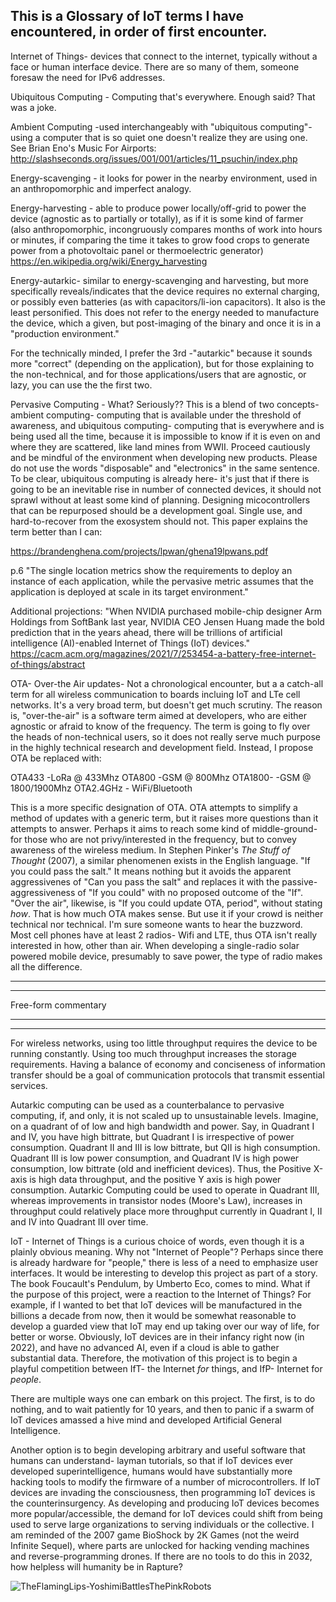 This is a Glossary of IoT terms I have encountered, in order of first encounter.
---------------------------------------------------------------------------------

Internet of Things- devices that connect to the internet, typically without a face or human interface device. There are so many of them, someone foresaw the need for IPv6 addresses.

Ubiquitous Computing - Computing that's everywhere. Enough said? That was a joke.

Ambient Computing -used interchangeably with "ubiquitous computing"- using a computer that is so quiet one doesn't realize they are using one. See Brian Eno's Music For Airports: http://slashseconds.org/issues/001/001/articles/11_psuchin/index.php

Energy-scavenging - it looks for power in the nearby environment, used in an anthropomorphic and imperfect analogy. 

Energy-harvesting - able to produce power locally/off-grid to power the device (agnostic as to partially or totally), as if it is some kind of farmer (also anthropomorphic, incongruously compares months of work into hours or minutes, if comparing the time it takes to grow food crops to generate power from a photovoltaic panel or thermoelectric generator) https://en.wikipedia.org/wiki/Energy_harvesting

Energy-autarkic- similar to energy-scavenging and harvesting, but more specifically reveals/indicates that the device requires no external charging, or possibly even batteries (as with capacitors/li-ion capacitors). It also is the least personified. This does not refer to the energy needed to manufacture the device, which a given, but post-imaging of the binary and once it is in a "production environment."

For the technically minded, I prefer the 3rd -"autarkic" because it sounds more "correct" (depending on the application), but for those explaining to the non-technical, and for those applications/users that are agnostic, or lazy, you can use the the first two.

Pervasive Computing - What? Seriously?? 
This is a blend of two concepts- ambient computing- computing that is available under the threshold of awareness, and ubiquitous computing- computing that is everywhere and is being used all the time, because it is impossible to know if it is even on and where they are scattered, like land mines from WWII.
Proceed cautiously and be mindful of the environment when developing new products. Please do not use the words "disposable" and "electronics" in the same sentence. To be clear, ubiquitous computing is already here- it's just that if there is going to be an inevitable rise in number of connected devices, it should not sprawl without at least some kind of planning. Designing micocontrollers that can be repurposed should be a development goal. Single use, and hard-to-recover from the exosystem should not.
This paper explains the term better than I can: 

https://brandenghena.com/projects/lpwan/ghena19lpwans.pdf

p.6 "The single location metrics show the requirements to deploy an instance of each application, while the pervasive metric assumes that the application is deployed at scale in its target environment." 

Additional projections: "When NVIDIA purchased mobile-chip designer Arm Holdings from SoftBank last year, NVIDIA CEO Jensen Huang made the bold prediction that in the years ahead, there will be trillions of artificial intelligence (AI)-enabled Internet of Things (IoT) devices." https://cacm.acm.org/magazines/2021/7/253454-a-battery-free-internet-of-things/abstract

OTA- Over-the Air updates- Not a chronological encounter, but a a catch-all term for all wireless communication to boards incluing IoT and LTe cell networks. It's a very broad term, but doesn't get much scrutiny. The reason is, "over-the-air" is a software term aimed at developers, who are either agnostic or afraid to know of the frequency. The term is going to fly over the heads of non-technical users, so it does not really serve much purpose in the highly technical research and development field. Instead, I propose OTA be replaced with:

OTA433 -LoRa @ 433Mhz
OTA800  -GSM @ 800Mhz
OTA1800- -GSM @ 1800/1900Mhz
OTA2.4GHz - WiFi/Bluetooth

This is a more specific designation of OTA. OTA attempts to simplify a method of updates with a generic term, but it raises more questions than it attempts to answer. Perhaps it aims to reach some kind of middle-ground- for those who are not privy/interested in the frequency, but to convey awareness of the wireless medium. In Stephen Pinker's <i>The Stuff of Thought</i> (2007), a similar phenomenen exists in the English language. "If you could pass the salt." It means nothing but it avoids the apparent aggressivenes of "Can you pass the salt" and replaces it with the passive-aggressiveness of "If you could" with no proposed outcome of the "If". "Over the air", likewise, is "If you could update OTA, period", without stating <i>how</i>. That is how much OTA makes sense. But use it if your crowd is neither technical nor technical. I'm sure someone wants to hear the buzzword. Most cell phones have at least 2 radios- Wifi and LTE, thus OTA isn't really interested in how, other than air. When developing a single-radio solar powered mobile device, presumably to save power, the type of radio makes all the difference. 

-------------------------------
-------------------------------
Free-form commentary

-------------------------------
-------------------------------

For wireless networks, using too little throughput requires the device to be running constantly. Using too much throughput increases the storage requirements. Having a balance of economy and conciseness of information transfer should be a goal of communication protocols that transmit essential services.

Autarkic computing can be used as a counterbalance to pervasive computing, if, and only, it is not scaled up to unsustainable levels. Imagine, on a quadrant of of low and high bandwidth and power. Say, in Quadrant I and IV, you have high bittrate, but Quadrant I is irrespective of power consumption. Quadrant II and III is low bittrate, but QII is high consumption. Quadrant III is low power consumption, and Quadrant IV is high power consumption, low bittrate (old and inefficient devices). Thus, the Positive X-axis is high data throughput, and the positive Y axis is high power consumption. Autarkic Computing could be used to operate in Quadrant III, whereas improvements in transistor nodes (Moore's Law), increases in throughput could relatively place more throughput currently in Quadrant I, II and IV into Quadrant III over time. 

IoT - Internet of Things is a curious choice of words, even though it is a plainly obvious meaning. Why not "Internet of People"? Perhaps since there is already hardware for "people," there is less of a need to emphasize user interfaces. It would be interesting to develop this project as part of a story. The book Foucault's Pendulum, by Umberto Eco, comes to mind. What if the purpose of this project, were a reaction to the Internet of Things? For example, if I wanted to bet that IoT devices will be manufactured in the billions a decade from now, then it would be somewhat reasonable to develop a guarded view that IoT may end up taking over our way of life, for better or worse. Obviously, IoT devices are in their infancy right now (in 2022), and have no advanced AI, even if a cloud is able to gather substantial data. Therefore, the motivation of this project is to begin a playful competition between IfT- the Internet <i>for</i> things, and IfP- Internet for <i>people</i>. 

There are multiple ways one can embark on this project. The first, is to do nothing, and to wait patiently for 10 years, and then to panic if a swarm of IoT devices amassed a hive mind and developed Artificial General Intelligence.

Another option is to begin developing arbitrary and useful software that humans can understand- layman tutorials, so that if IoT devices ever developed superintelligence, humans would have substantially more hacking tools to modify the firmware of a number of microcontrollers. If IoT devices are invading the consciousness, then programming IoT devices is the counterinsurgency. As developing and producing IoT devices becomes more popular/accessible, the demand for IoT devices could shift from being used to serve large organizations to serving individuals or the collective. I am reminded of the 2007 game BioShock by 2K Games (not the weird Infinite Sequel), where parts are unlocked for hacking vending machines and reverse-programming drones. If there are no tools to do this in 2032, how helpless will humanity be in Rapture?   

![TheFlamingLips-YoshimiBattlesThePinkRobots](https://user-images.githubusercontent.com/76194453/203817273-21fa52b2-dcdf-42d5-b84e-05b08813e68e.jpg)
